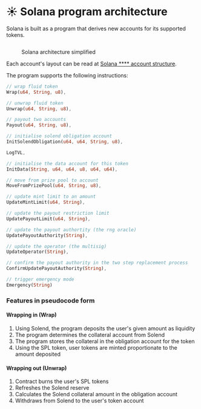 # ☀ Solana program architecture

Solana is built as a program that derives new accounts for its supported tokens.

<figure><img src="https://fluidity.money/gitbook-content/solana-architecture.png" alt=""><figcaption><p>Solana architecture simplified</p></figcaption></figure>

Each account's layout can be read at [Solana **** account structure](../solana-account-structure.md).&#x20;

The program supports the following instructions:

```rust
// wrap fluid token
Wrap(u64, String, u8),

// unwrap fluid token
Unwrap(u64, String, u8),

// payout two accounts
Payout(u64, String, u8),

// initialise solend obligation account
InitSolendObligation(u64, u64, String, u8),

LogTVL,

// initialise the data account for this token
InitData(String, u64, u64, u8, u64, u64),

// move from prize pool to account
MoveFromPrizePool(u64, String, u8),

// update mint limit to an amount
UpdateMintLimit(u64, String),

// update the payout restriction limit
UpdatePayoutLimit(u64, String),

// update the payout authortity (the rng oracle)
UpdatePayoutAuthority(String),

// update the operator (the multisig)
UpdateOperator(String),

// confirm the payout authority in the two step replacement process
ConfirmUpdatePayoutAuthority(String),

// trigger emergency mode
Emergency(String)
```

### Features in pseudocode form

#### Wrapping in (Wrap)

1. Using Solend, the program deposits the user's given amount as liquidity
2. The program determines the collateral account from Solend
3. The program stores the collateral in the obligation account for the token
4. Using the SPL token, user tokens are minted proportionate to the amount deposited

#### Wrapping out (Unwrap)

1. Contract burns the user's SPL tokens
2. Refreshes the Solend reserve
3. Calculates the Solend collateral amount in the obligation account
4. Withdraws from Solend to the user's token account

